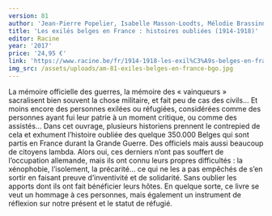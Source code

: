 ```yaml
---
version: 81
author: 'Jean-Pierre Popelier, Isabelle Masson-Loodts, Mélodie Brassinne [et al.]'
title: 'Les exilés belges en France : histoires oubliées (1914-1918)'
editor: Racine
year: '2017'
price: '24,95 €'
link: 'https://www.racine.be/fr/1914-1918-les-exil%C3%A9s-belges-en-france'
img_src: /assets/uploads/am-81-exiles-belges-en-france-bgo.jpg
---
```

La mémoire officielle des guerres, la mémoire des « vainqueurs » sacralisent bien souvent la chose militaire, et fait peu de cas des civils… Et moins encore des personnes exilées ou réfugiées, considérées comme des personnes ayant fui leur patrie à un moment critique, ou comme des assistés… Dans cet ouvrage, plusieurs historiens prennent le contrepied de cela et exhument l’histoire oubliée des quelque 350.000 Belges qui sont partis en France durant la Grande Guerre. Des officiels mais aussi beaucoup de citoyens lambda. Alors oui, ces derniers n’ont pas souffert de l’occupation allemande, mais ils ont connu leurs propres difficultés : la xénophobie, l’isolement, la précarité… ce qui ne les a pas empêchés de s’en sortir en faisant preuve d’inventivité et de solidarité. Sans oublier les apports dont ils ont fait bénéficier leurs hôtes. En quelque sorte, ce livre se veut un hommage à ces personnes, mais également un instrument de réflexion sur notre présent et le statut de réfugié.
